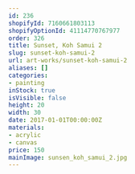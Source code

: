 ```yaml
---
id: 236
shopifyId: 7160661803113
shopifyOptionId: 41114770767977
order: 326
title: Sunset, Koh Samui 2
slug: sunset-koh-samui-2
url: art-works/sunset-koh-samui-2
aliases: []
categories:
- painting
inStock: true
isVisible: false
height: 20
width: 30
date: 2017-01-01T00:00:00Z
materials:
- acrylic
- canvas
price: 150
mainImage: sunsen_koh_samui_2.jpg
---
```

